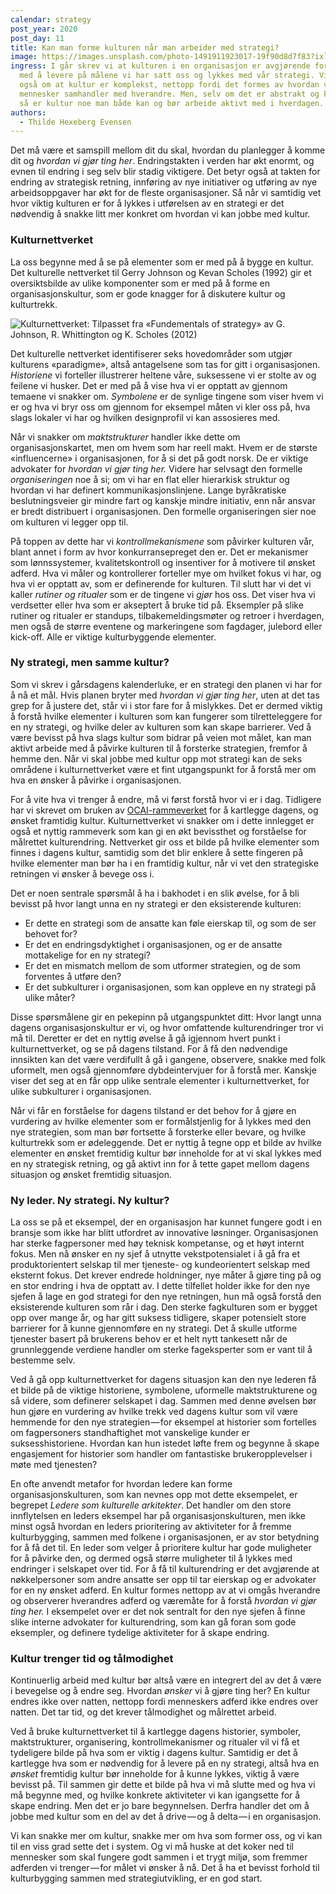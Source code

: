 ```yaml
---
calendar: strategy
post_year: 2020
post_day: 11
title: Kan man forme kulturen når man arbeider med strategi?
image: https://images.unsplash.com/photo-1491911923017-19f90d8d7f83?ixlib=rb-1.2.1&ixid=MXwxMjA3fDB8MHxwaG90by1wYWdlfHx8fGVufDB8fHw%3D&auto=format&fit=crop&w=1234&q=80
ingress: I går skrev vi at kulturen i en organisasjon er avgjørende for å lykkes
  med å levere på målene vi har satt oss og lykkes med vår strategi. Vi snakket
  også om at kultur er komplekst, nettopp fordi det formes av hvordan vi
  mennesker samhandler med hverandre. Men, selv om det er abstrakt og komplekst
  så er kultur noe man både kan og bør arbeide aktivt med i hverdagen.
authors:
  - Thilde Hexeberg Evensen
---
```

Det må være et samspill mellom dit du skal, hvordan du planlegger å komme dit og *hvordan vi gjør ting her*. Endringstakten i verden har økt enormt, og evnen til endring i seg selv blir stadig viktigere. Det betyr også at takten for endring av strategisk retning, innføring av nye initiativer og utføring av nye arbeidsoppgaver har økt for de fleste organisasjoner. Så når vi samtidig vet hvor viktig kulturen er for å lykkes i utførelsen av en strategi er det nødvendig å snakke litt mer konkret om hvordan vi kan jobbe med kultur.

### Kulturnettverket

La oss begynne med å se på elementer som er med på å bygge en kultur. Det kulturelle nettverket til Gerry Johnson og Kevan Scholes (1992) gir et oversiktsbilde av ulike komponenter som er med på å forme en organisasjonskultur, som er gode knagger for å diskutere kultur og kulturtrekk.

![](/assets/kulturnettverket.png "Kulturnettverket: Tilpasset fra «Fundementals of strategy» av G. Johnson, R. Whittington og K. Scholes (2012)")

Det kulturelle nettverket identifiserer seks hovedområder som utgjør kulturens «paradigme», altså antagelsene som tas for gitt i organisasjonen. *Historiene* vi forteller illustrerer heltene våre, suksessene vi er stolte av og feilene vi husker. Det er med på å vise hva vi er opptatt av gjennom temaene vi snakker om. *Symbolene* er de synlige tingene som viser hvem vi er og hva vi bryr oss om gjennom for eksempel måten vi kler oss på, hva slags lokaler vi har og hvilken designprofil vi kan assosieres med.

Når vi snakker om *maktstrukturer* handler ikke dette om organisasjonskartet, men om hvem som har reell makt. Hvem er de største «influencerne» i organisasjonen, for å si det på godt norsk. De er viktige advokater for *hvordan vi gjør ting her.* Videre har selvsagt den formelle *organiseringen* noe å si; om vi har en flat eller hierarkisk struktur og hvordan vi har definert kommunikasjonslinjene. Lange byråkratiske beslutningsveier gir mindre fart og kanskje mindre initiativ, enn når ansvar er bredt distribuert i organisasjonen. Den formelle organiseringen sier noe om kulturen vi legger opp til.

På toppen av dette har vi *kontrollmekanismene* som påvirker kulturen vår, blant annet i form av hvor konkurransepreget den er. Det er mekanismer som lønnssystemer, kvalitetskontroll og insentiver for å motivere til ønsket adferd. Hva vi måler og kontrollerer forteller mye om hvilket fokus vi har, og hva vi er opptatt av, som er definerende for kulturen. Til slutt har vi det vi kaller *rutiner og ritualer* som er de tingene vi *gjør* hos oss. Det viser hva vi verdsetter eller hva som er akseptert å bruke tid på. Eksempler på slike rutiner og ritualer er standups, tilbakemeldingsmøter og retroer i hverdagen, men også de større eventene og markeringene som fagdager, julebord eller kick-off. Alle er viktige kulturbyggende elementer.

### Ny strategi, men samme kultur?

Som vi skrev i gårsdagens kalenderluke, er en strategi den planen vi har for å nå et mål. Hvis planen bryter med *hvordan vi gjør ting her*, uten at det tas grep for å justere det, står vi i stor fare for å mislykkes. Det er dermed viktig å forstå hvilke elementer i kulturen som kan fungerer som tilretteleggere for en ny strategi, og hvilke deler av kulturen som kan skape barrierer. Ved å være bevisst på hva slags kultur som bidrar på veien mot målet, kan man aktivt arbeide med å påvirke kulturen til å forsterke strategien, fremfor å hemme den. Når vi skal jobbe med kultur opp mot strategi kan de seks områdene i kulturnettverket være et fint utgangspunkt for å forstå mer om hva en ønsker å påvirke i organisasjonen.

For å vite hva vi trenger å endre, må vi først forstå hvor vi er i dag. Tidligere har vi skrevet om bruken av [OCAI-rammeverket](https://blogg.bekk.no/ikke-glem-kultur-i-en-krevende-hverdag-1436f7d18f2b) for å kartlegge dagens, og ønsket framtidig kultur. Kulturnettverket vi snakker om i dette innlegget er også et nyttig rammeverk som kan gi en økt bevissthet og forståelse for målrettet kulturendring. Nettverket gir oss et bilde på hvilke elementer som finnes i dagens kultur, samtidig som det blir enklere å sette fingeren på hvilke elementer man bør ha i en framtidig kultur, når vi vet den strategiske retningen vi ønsker å bevege oss i.

Det er noen sentrale spørsmål å ha i bakhodet i en slik øvelse, for å bli bevisst på hvor langt unna en ny strategi er den eksisterende kulturen:

* Er dette en strategi som de ansatte kan føle eierskap til, og som de ser behovet for?
* Er det en endringsdyktighet i organisasjonen, og er de ansatte mottakelige for en ny strategi?
* Er det en mismatch mellom de som utformer strategien, og de som forventes å utføre den?
* Er det subkulturer i organisasjonen, som kan oppleve en ny strategi på ulike måter?

Disse spørsmålene gir en pekepinn på utgangspunktet ditt: Hvor langt unna dagens organisasjonskultur er vi, og hvor omfattende kulturendringer tror vi må til. Deretter er det en nyttig øvelse å gå igjennom hvert punkt i kulturnettverket, og se på dagens tilstand. For å få den nødvendige innsikten kan det være verdifullt å gå i gangene, observere, snakke med folk uformelt, men også gjennomføre dybdeintervjuer for å forstå mer. Kanskje viser det seg at en får opp ulike sentrale elementer i kulturnettverket, for ulike subkulturer i organisasjonen.

Når vi får en forståelse for dagens tilstand er det behov for å gjøre en vurdering av hvilke elementer som er formålstjenlig for å lykkes med den nye strategien, som man bør fortsette å forsterke eller bevare, og hvilke kulturtrekk som er ødeleggende. Det er nyttig å tegne opp et bilde av hvilke elementer en ønsket fremtidig kultur bør inneholde for at vi skal lykkes med en ny strategisk retning, og gå aktivt inn for å tette gapet mellom dagens situasjon og ønsket fremtidig situasjon.

### Ny leder. Ny strategi. Ny kultur?

La oss se på et eksempel, der en organisasjon har kunnet fungere godt i en bransje som ikke har blitt utfordret av innovative løsninger. Organisasjonen har sterke fagpersoner med høy teknisk kompetanse, og et høyt internt fokus. Men nå ønsker en ny sjef å utnytte vekstpotensialet i å gå fra et produktorientert selskap til mer tjeneste- og kundeorientert selskap med eksternt fokus. Det krever endrede holdninger, nye måter å gjøre ting på og en stor endring i hva de opptatt av. I dette tilfellet holder ikke for den nye sjefen å lage en god strategi for den nye retningen, hun må også forstå den eksisterende kulturen som rår i dag. Den sterke fagkulturen som er bygget opp over mange år, og har gitt suksess tidligere, skaper potensielt store barrierer for å kunne gjennomføre en ny strategi. Det å skulle utforme tjenester basert på brukerens behov er et helt nytt tankesett når de grunnleggende verdiene handler om sterke fageksperter som er vant til å bestemme selv.

Ved å gå opp kulturnettverket for dagens situasjon kan den nye lederen få et bilde på de viktige historiene, symbolene, uformelle maktstrukturene og så videre, som definerer selskapet i dag. Sammen med denne øvelsen bør hun gjøre en vurdering av hvilke trekk ved dagens kultur som vil være hemmende for den nye strategien — for eksempel at historier som fortelles om fagpersoners standhaftighet mot vanskelige kunder er suksesshistoriene. Hvordan kan hun istedet løfte frem og begynne å skape engasjement for historier som handler om fantastiske brukeropplevelser i møte med tjenesten?

En ofte anvendt metafor for hvordan ledere kan forme organisasjonskulturen, som kan nevnes opp mot dette eksempelet, er begrepet *Ledere som kulturelle arkitekter*. Det handler om den store innflytelsen en leders eksempel har på organisasjonskulturen, men ikke minst også hvordan en leders prioritering av aktiviteter for å fremme kulturbygging, sammen med folkene i organisasjonen, er av stor betydning for å få det til. En leder som velger å prioritere kultur har gode muligheter for å påvirke den, og dermed også større muligheter til å lykkes med endringer i selskapet over tid. For å få til kulturendring er det avgjørende at nøkkelpersoner som andre ansatte ser opp til tar eierskap og er advokater for en ny ønsket adferd. En kultur formes nettopp av at vi omgås hverandre og observerer hverandres adferd og væremåte for å forstå *hvordan vi gjør ting her.* I eksempelet over er det nok sentralt for den nye sjefen å finne slike interne advokater for kulturendring, som kan gå foran som gode eksempler, og definere tydelige aktiviteter for å skape endring.

### Kultur trenger tid og tålmodighet

Kontinuerlig arbeid med kultur bør altså være en integrert del av det å være i bevegelse og å endre seg. Hvordan *ønsker* vi å gjøre ting her? En kultur endres ikke over natten, nettopp fordi menneskers adferd ikke endres over natten. Det tar tid, og det krever tålmodighet og målrettet arbeid.

Ved å bruke kulturnettverket til å kartlegge dagens historier, symboler, maktstrukturer, organisering, kontrollmekanismer og ritualer vil vi få et tydeligere bilde på hva som er viktig i dagens kultur. Samtidig er det å kartlegge hva som er nødvendig for å levere på en ny strategi, altså hva en *ønsket* fremtidig kultur bør inneholde for å kunne lykkes, viktig å være bevisst på. Til sammen gir dette et bilde på hva vi må slutte med og hva vi må begynne med, og hvilke konkrete aktiviteter vi kan igangsette for å skape endring. Men det er jo bare begynnelsen. Derfra handler det om å jobbe med kultur som en del av det å drive — og å delta — i en organisasjon.

Vi kan snakke mer om kultur, snakke mer om hva som former oss, og vi kan til en viss grad sette det i system. Og vi må huske at det koker ned til mennesker som skal fungere godt sammen i et trygt miljø, som fremmer adferden vi trenger — for målet vi ønsker å nå. Det å ha et bevisst forhold til kulturbygging sammen med strategiutvikling, er en god start.

<!--EndFragment-->
